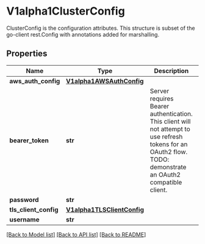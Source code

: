 # V1alpha1ClusterConfig

ClusterConfig is the configuration attributes. This structure is subset of the go-client rest.Config with annotations added for marshalling.
## Properties
Name | Type | Description | Notes
------------ | ------------- | ------------- | -------------
**aws_auth_config** | [**V1alpha1AWSAuthConfig**](V1alpha1AWSAuthConfig.md) |  | [optional] 
**bearer_token** | **str** | Server requires Bearer authentication. This client will not attempt to use refresh tokens for an OAuth2 flow. TODO: demonstrate an OAuth2 compatible client. | [optional] 
**password** | **str** |  | [optional] 
**tls_client_config** | [**V1alpha1TLSClientConfig**](V1alpha1TLSClientConfig.md) |  | [optional] 
**username** | **str** |  | [optional] 

[[Back to Model list]](../README.md#documentation-for-models) [[Back to API list]](../README.md#documentation-for-api-endpoints) [[Back to README]](../README.md)


